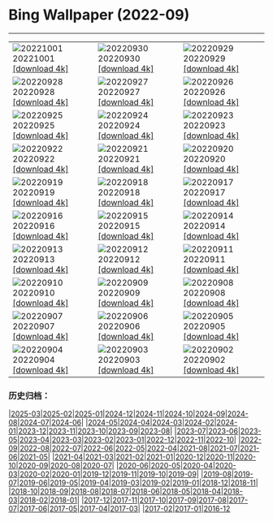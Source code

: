 # Bing Wallpaper (2022-09)
**************

<table><tr><td><img src="https://www.bing.com/th?id=OHR.EubalaenaAustralis_EN-CA4314073688_1920x1080.jpg" alt="20221001"> 20221001 <a href="https://www.bing.com/th?id=OHR.EubalaenaAustralis_EN-CA4314073688_UHD.jpg">[download 4k]</a></td><td><img src="https://www.bing.com/th?id=OHR.InfiniD_EN-CA2305883701_1920x1080.jpg" alt="20220930"> 20220930 <a href="https://www.bing.com/th?id=OHR.InfiniD_EN-CA2305883701_UHD.jpg">[download 4k]</a></td><td><img src="https://www.bing.com/th?id=OHR.MapleDrops_EN-CA3949762324_1920x1080.jpg" alt="20220929"> 20220929 <a href="https://www.bing.com/th?id=OHR.MapleDrops_EN-CA3949762324_UHD.jpg">[download 4k]</a></td></tr><tr><td><img src="https://www.bing.com/th?id=OHR.YellowstoneUGB_EN-CA1968771874_1920x1080.jpg" alt="20220928"> 20220928 <a href="https://www.bing.com/th?id=OHR.YellowstoneUGB_EN-CA1968771874_UHD.jpg">[download 4k]</a></td><td><img src="https://www.bing.com/th?id=OHR.SusitnaRiver_EN-CA1792752214_1920x1080.jpg" alt="20220927"> 20220927 <a href="https://www.bing.com/th?id=OHR.SusitnaRiver_EN-CA1792752214_UHD.jpg">[download 4k]</a></td><td><img src="https://www.bing.com/th?id=OHR.AmazonMangroves_EN-CA1667537803_1920x1080.jpg" alt="20220926"> 20220926 <a href="https://www.bing.com/th?id=OHR.AmazonMangroves_EN-CA1667537803_UHD.jpg">[download 4k]</a></td></tr><tr><td><img src="https://www.bing.com/th?id=OHR.DarkSkyAcadia_EN-CA7870219189_1920x1080.jpg" alt="20220925"> 20220925 <a href="https://www.bing.com/th?id=OHR.DarkSkyAcadia_EN-CA7870219189_UHD.jpg">[download 4k]</a></td><td><img src="https://www.bing.com/th?id=OHR.GoldenJellyfish_EN-CA1419746673_1920x1080.jpg" alt="20220924"> 20220924 <a href="https://www.bing.com/th?id=OHR.GoldenJellyfish_EN-CA1419746673_UHD.jpg">[download 4k]</a></td><td><img src="https://www.bing.com/th?id=OHR.LastDollarRoad_EN-CA8128930397_1920x1080.jpg" alt="20220923"> 20220923 <a href="https://www.bing.com/th?id=OHR.LastDollarRoad_EN-CA8128930397_UHD.jpg">[download 4k]</a></td></tr><tr><td><img src="https://www.bing.com/th?id=OHR.PWPeaceDoves_EN-CA8001451933_1920x1080.jpg" alt="20220922"> 20220922 <a href="https://www.bing.com/th?id=OHR.PWPeaceDoves_EN-CA8001451933_UHD.jpg">[download 4k]</a></td><td><img src="https://www.bing.com/th?id=OHR.SitkaOtters_EN-CA7888547243_1920x1080.jpg" alt="20220921"> 20220921 <a href="https://www.bing.com/th?id=OHR.SitkaOtters_EN-CA7888547243_UHD.jpg">[download 4k]</a></td><td><img src="https://www.bing.com/th?id=OHR.QueenFuneral_EN-CA7840965596_1920x1080.jpg" alt="20220920"> 20220920 <a href="https://www.bing.com/th?id=OHR.QueenFuneral_EN-CA7840965596_UHD.jpg">[download 4k]</a></td></tr><tr><td><img src="https://www.bing.com/th?id=OHR.ArashiyamaBamboo_EN-CA7656704553_1920x1080.jpg" alt="20220919"> 20220919 <a href="https://www.bing.com/th?id=OHR.ArashiyamaBamboo_EN-CA7656704553_UHD.jpg">[download 4k]</a></td><td><img src="https://www.bing.com/th?id=OHR.Wellenflug_EN-CA7193326818_1920x1080.jpg" alt="20220918"> 20220918 <a href="https://www.bing.com/th?id=OHR.Wellenflug_EN-CA7193326818_UHD.jpg">[download 4k]</a></td><td><img src="https://www.bing.com/th?id=OHR.PianePuma_EN-CA7075044714_1920x1080.jpg" alt="20220917"> 20220917 <a href="https://www.bing.com/th?id=OHR.PianePuma_EN-CA7075044714_UHD.jpg">[download 4k]</a></td></tr><tr><td><img src="https://www.bing.com/th?id=OHR.JohnstonWater_EN-CA1470869974_1920x1080.jpg" alt="20220916"> 20220916 <a href="https://www.bing.com/th?id=OHR.JohnstonWater_EN-CA1470869974_UHD.jpg">[download 4k]</a></td><td><img src="https://www.bing.com/th?id=OHR.MarbleCanyon_EN-CA6968224710_1920x1080.jpg" alt="20220915"> 20220915 <a href="https://www.bing.com/th?id=OHR.MarbleCanyon_EN-CA6968224710_UHD.jpg">[download 4k]</a></td><td><img src="https://www.bing.com/th?id=OHR.BHNMBelize_EN-CA8425581577_1920x1080.jpg" alt="20220914"> 20220914 <a href="https://www.bing.com/th?id=OHR.BHNMBelize_EN-CA8425581577_UHD.jpg">[download 4k]</a></td></tr><tr><td><img src="https://www.bing.com/th?id=OHR.Aracari_EN-CA6779439473_1920x1080.jpg" alt="20220913"> 20220913 <a href="https://www.bing.com/th?id=OHR.Aracari_EN-CA6779439473_UHD.jpg">[download 4k]</a></td><td><img src="https://www.bing.com/th?id=OHR.KeralaIndia_EN-CA6688620057_1920x1080.jpg" alt="20220912"> 20220912 <a href="https://www.bing.com/th?id=OHR.KeralaIndia_EN-CA6688620057_UHD.jpg">[download 4k]</a></td><td><img src="https://www.bing.com/th?id=OHR.KLMidAutumn_EN-CA6464499609_1920x1080.jpg" alt="20220911"> 20220911 <a href="https://www.bing.com/th?id=OHR.KLMidAutumn_EN-CA6464499609_UHD.jpg">[download 4k]</a></td></tr><tr><td><img src="https://www.bing.com/th?id=OHR.TorontoTIFF_EN-CA0219981942_1920x1080.jpg" alt="20220910"> 20220910 <a href="https://www.bing.com/th?id=OHR.TorontoTIFF_EN-CA0219981942_UHD.jpg">[download 4k]</a></td><td><img src="https://www.bing.com/th?id=OHR.CircumnavigationAnni_EN-CA4359179803_1920x1080.jpg" alt="20220909"> 20220909 <a href="https://www.bing.com/th?id=OHR.CircumnavigationAnni_EN-CA4359179803_UHD.jpg">[download 4k]</a></td><td><img src="https://www.bing.com/th?id=OHR.MuseudoAmanha_EN-CA4176504788_1920x1080.jpg" alt="20220908"> 20220908 <a href="https://www.bing.com/th?id=OHR.MuseudoAmanha_EN-CA4176504788_UHD.jpg">[download 4k]</a></td></tr><tr><td><img src="https://www.bing.com/th?id=OHR.EmeraldYoho_EN-CA7965872209_1920x1080.jpg" alt="20220907"> 20220907 <a href="https://www.bing.com/th?id=OHR.EmeraldYoho_EN-CA7965872209_UHD.jpg">[download 4k]</a></td><td><img src="https://www.bing.com/th?id=OHR.TaigaRoad_EN-CA4029603800_1920x1080.jpg" alt="20220906"> 20220906 <a href="https://www.bing.com/th?id=OHR.TaigaRoad_EN-CA4029603800_UHD.jpg">[download 4k]</a></td><td><img src="https://www.bing.com/th?id=OHR.ArambolBeach_EN-CA3806921357_1920x1080.jpg" alt="20220905"> 20220905 <a href="https://www.bing.com/th?id=OHR.ArambolBeach_EN-CA3806921357_UHD.jpg">[download 4k]</a></td></tr><tr><td><img src="https://www.bing.com/th?id=OHR.MalaysiaTwinTowers_EN-CA3706876408_1920x1080.jpg" alt="20220904"> 20220904 <a href="https://www.bing.com/th?id=OHR.MalaysiaTwinTowers_EN-CA3706876408_UHD.jpg">[download 4k]</a></td><td><img src="https://www.bing.com/th?id=OHR.SeitanLimania_EN-CA3607557677_1920x1080.jpg" alt="20220903"> 20220903 <a href="https://www.bing.com/th?id=OHR.SeitanLimania_EN-CA3607557677_UHD.jpg">[download 4k]</a></td><td><img src="https://www.bing.com/th?id=OHR.WildlifeCrossing_EN-CA3514714921_1920x1080.jpg" alt="20220902"> 20220902 <a href="https://www.bing.com/th?id=OHR.WildlifeCrossing_EN-CA3514714921_UHD.jpg">[download 4k]</a></td></tr></table>

### 历史归档：

|[2025-03](/../2025-03/2025-03.md)|[2025-02](/../2025-02/2025-02.md)|[2025-01](/../2025-01/2025-01.md)|[2024-12](/../2024-12/2024-12.md)|[2024-11](/../2024-11/2024-11.md)|[2024-10](/../2024-10/2024-10.md)|[2024-09](/../2024-09/2024-09.md)|[2024-08](/../2024-08/2024-08.md)|[2024-07](/../2024-07/2024-07.md)|[2024-06](/../2024-06/2024-06.md)|
|[2024-05](/../2024-05/2024-05.md)|[2024-04](/../2024-04/2024-04.md)|[2024-03](/../2024-03/2024-03.md)|[2024-02](/../2024-02/2024-02.md)|[2024-01](/../2024-01/2024-01.md)|[2023-12](/../2023-12/2023-12.md)|[2023-11](/../2023-11/2023-11.md)|[2023-10](/../2023-10/2023-10.md)|[2023-09](/../2023-09/2023-09.md)|[2023-08](/../2023-08/2023-08.md)|
|[2023-07](/../2023-07/2023-07.md)|[2023-06](/../2023-06/2023-06.md)|[2023-05](/../2023-05/2023-05.md)|[2023-04](/../2023-04/2023-04.md)|[2023-03](/../2023-03/2023-03.md)|[2023-02](/../2023-02/2023-02.md)|[2023-01](/../2023-01/2023-01.md)|[2022-12](/../2022-12/2022-12.md)|[2022-11](/../2022-11/2022-11.md)|[2022-10](/../2022-10/2022-10.md)|
|[2022-09](/2022-09.md)|[2022-08](/../2022-08/2022-08.md)|[2022-07](/../2022-07/2022-07.md)|[2022-06](/../2022-06/2022-06.md)|[2022-05](/../2022-05/2022-05.md)|[2022-04](/../2022-04/2022-04.md)|[2021-08](/../2021-08/2021-08.md)|[2021-07](/../2021-07/2021-07.md)|[2021-06](/../2021-06/2021-06.md)|[2021-05](/../2021-05/2021-05.md)|
|[2021-04](/../2021-04/2021-04.md)|[2021-03](/../2021-03/2021-03.md)|[2021-02](/../2021-02/2021-02.md)|[2021-01](/../2021-01/2021-01.md)|[2020-12](/../2020-12/2020-12.md)|[2020-11](/../2020-11/2020-11.md)|[2020-10](/../2020-10/2020-10.md)|[2020-09](/../2020-09/2020-09.md)|[2020-08](/../2020-08/2020-08.md)|[2020-07](/../2020-07/2020-07.md)|
|[2020-06](/../2020-06/2020-06.md)|[2020-05](/../2020-05/2020-05.md)|[2020-04](/../2020-04/2020-04.md)|[2020-03](/../2020-03/2020-03.md)|[2020-02](/../2020-02/2020-02.md)|[2020-01](/../2020-01/2020-01.md)|[2019-12](/../2019-12/2019-12.md)|[2019-11](/../2019-11/2019-11.md)|[2019-10](/../2019-10/2019-10.md)|[2019-09](/../2019-09/2019-09.md)|
|[2019-08](/../2019-08/2019-08.md)|[2019-07](/../2019-07/2019-07.md)|[2019-06](/../2019-06/2019-06.md)|[2019-05](/../2019-05/2019-05.md)|[2019-04](/../2019-04/2019-04.md)|[2019-03](/../2019-03/2019-03.md)|[2019-02](/../2019-02/2019-02.md)|[2019-01](/../2019-01/2019-01.md)|[2018-12](/../2018-12/2018-12.md)|[2018-11](/../2018-11/2018-11.md)|
|[2018-10](/../2018-10/2018-10.md)|[2018-09](/../2018-09/2018-09.md)|[2018-08](/../2018-08/2018-08.md)|[2018-07](/../2018-07/2018-07.md)|[2018-06](/../2018-06/2018-06.md)|[2018-05](/../2018-05/2018-05.md)|[2018-04](/../2018-04/2018-04.md)|[2018-03](/../2018-03/2018-03.md)|[2018-02](/../2018-02/2018-02.md)|[2018-01](/../2018-01/2018-01.md)|
|[2017-12](/../2017-12/2017-12.md)|[2017-11](/../2017-11/2017-11.md)|[2017-10](/../2017-10/2017-10.md)|[2017-09](/../2017-09/2017-09.md)|[2017-08](/../2017-08/2017-08.md)|[2017-07](/../2017-07/2017-07.md)|[2017-06](/../2017-06/2017-06.md)|[2017-05](/../2017-05/2017-05.md)|[2017-04](/../2017-04/2017-04.md)|[2017-03](/../2017-03/2017-03.md)|
|[2017-02](/../2017-02/2017-02.md)|[2017-01](/../2017-01/2017-01.md)|[2016-12](/../2016-12/2016-12.md)